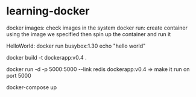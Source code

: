 # learning-docker

docker images: check images in the system
docker run: create container using the image we specified then spin up the container and run it

HelloWorld:
docker run busybox:1.30 echo "hello world"

docker build -t dockerapp:v0.4 .

docker run -d -p 5000:5000 --link redis dockerapp:v0.4 => make it run on port 5000

docker-compose up